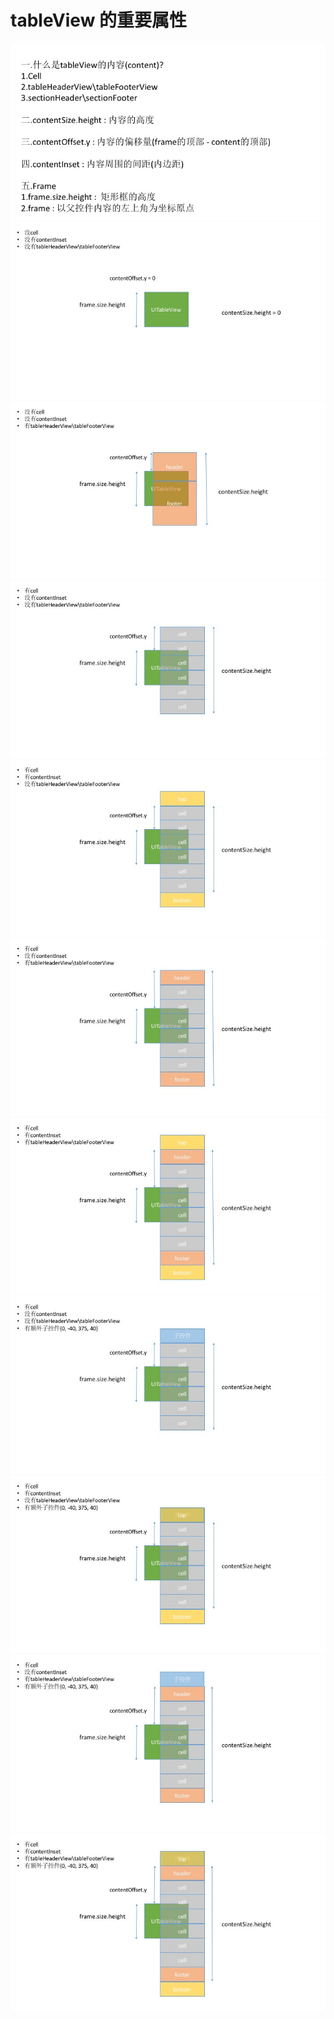 # tableView 的重要属性

![](images/other6/幻灯片01.jpg)
![](images/other6/幻灯片02.jpg)
![](images/other6/幻灯片03.jpg)
![](images/other6/幻灯片04.jpg)
![](images/other6/幻灯片05.jpg)
![](images/other6/幻灯片06.jpg)
![](images/other6/幻灯片07.jpg)
![](images/other6/幻灯片08.jpg)
![](images/other6/幻灯片09.jpg)
![](images/other6/幻灯片10.jpg)
![](images/other6/幻灯片11.jpg)
